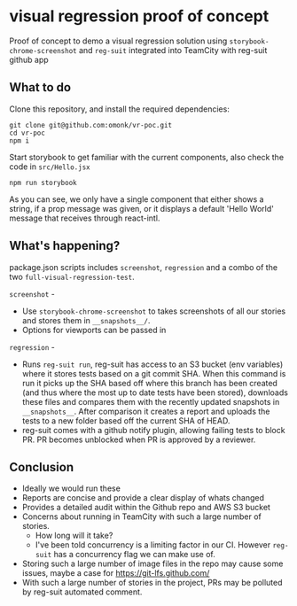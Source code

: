 # visual regression proof of concept

Proof of concept to demo a visual regression solution using `storybook-chrome-screenshot` and `reg-suit` integrated into TeamCity with reg-suit github app

## What to do

Clone this repository, and install the required dependencies:

```
git clone git@github.com:omonk/vr-poc.git
cd vr-poc
npm i
```

Start storybook to get familiar with the current components, also check the code
in `src/Hello.jsx`

```
npm run storybook
```

As you can see, we only have a single component that either shows a string, if a prop message was given, or it displays a default 'Hello World' message that receives through react-intl.

## What's happening?

package.json scripts includes `screenshot`, `regression` and a combo of the two `full-visual-regression-test`.

`screenshot` - 
- Use `storybook-chrome-screenshot` to takes screenshots of all our stories and stores them in `__snapshots__/`.
- Options for viewports can be passed in

`regression` -
- Runs `reg-suit run`, reg-suit has access to an S3 bucket (env variables) where it stores tests based on a git commit SHA. When this command is run it picks up the SHA based off where this branch has been created (and thus where the most up to date tests have been stored), downloads these files and compares them with the recently updated snapshots in `__snapshots__`. After comparison it creates a report and uploads the tests to a new folder based off the current SHA of HEAD.
- reg-suit comes with a github notify plugin, allowing failing tests to block PR. PR becomes unblocked when PR is approved by a reviewer.

## Conclusion
- Ideally we would run these 
- Reports are concise and provide a clear display of whats changed
- Provides a detailed audit within the Github repo and AWS S3 bucket
- Concerns about running in TeamCity with such a large number of stories.
    - How long will it take?
    - I've been told concurrency is a limiting factor in our CI. However `reg-suit` has a concurrency flag we can make use of.
- Storing such a large number of image files in the repo may cause some issues, maybe a case for https://git-lfs.github.com/
- With such a large number of stories in the project, PRs may be polluted by reg-suit automated comment.

